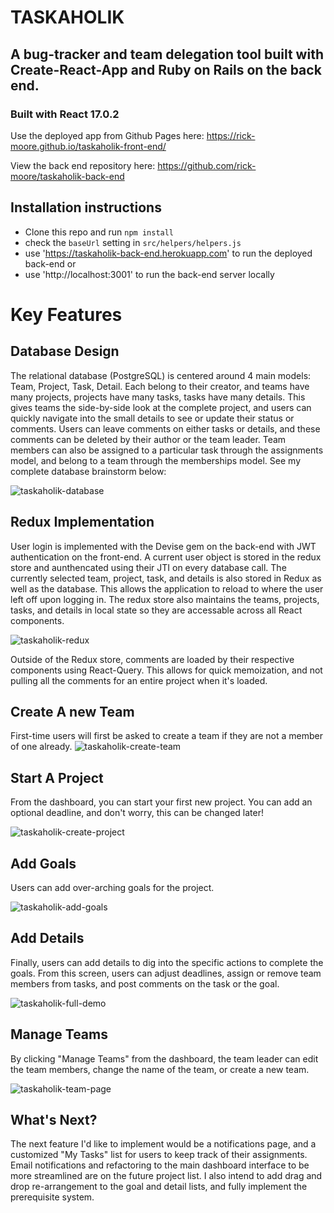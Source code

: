 # TASKAHOLIK

## A bug-tracker and team delegation tool built with Create-React-App and Ruby on Rails on the back end.

### Built with React 17.0.2

Use the deployed app from Github Pages here:
https://rick-moore.github.io/taskaholik-front-end/

View the back end repository here:
https://github.com/rick-moore/taskaholik-back-end

## Installation instructions
* Clone this repo and run `npm install`
* check the `baseUrl` setting in `src/helpers/helpers.js`
* use 'https://taskaholik-back-end.herokuapp.com' to run the deployed back-end or
* use 'http://localhost:3001' to run the back-end server locally

# Key Features

## Database Design
The relational database (PostgreSQL) is centered around 4 main models: Team, Project, Task, Detail.  Each belong to their creator, and teams have many projects, projects have many tasks, tasks have many details.  This gives teams the side-by-side look at the complete project, and users can quickly navigate into the small details to see or update their status or comments.  Users can leave comments on either tasks or details, and these comments can be deleted by their author or the team leader.  Team members can also be assigned to a particular task through the assignments model, and belong to a team through the memberships model.  See my complete database brainstorm below:

![taskaholik-database](https://user-images.githubusercontent.com/72274257/122393607-55a60900-cf75-11eb-8309-7fe298e7ea25.jpg)

## Redux Implementation 
User login is implemented with the Devise gem on the back-end with JWT authentication on the front-end.  A current user object is stored in the redux store and aunthencated using their JTI on every database call.  The currently selected team, project, task, and details is also stored in Redux as well as the database.  This allows the application to reload to where the user left off upon logging in.  The redux store also maintains the teams, projects, tasks, and details in local state so they are accessable across all React components.  

![taskaholik-redux](https://user-images.githubusercontent.com/72274257/122397855-a15ab180-cf79-11eb-9be6-fe7dbdf2587f.jpg)

Outside of the Redux store, comments are loaded by their respective components using React-Query.  This allows for quick memoization, and not pulling all the comments for an entire project when it's loaded.

## Create A new Team
First-time users will first be asked to create a team if they are not a member of one already.
![taskaholik-create-team](https://user-images.githubusercontent.com/72274257/122394435-44a9c780-cf76-11eb-9edf-1d1a8873d798.jpg)

## Start A Project
From the dashboard, you can start your first new project.  You can add an optional deadline, and don't worry, this can be changed later!

![taskaholik-create-project](https://user-images.githubusercontent.com/72274257/122394543-66a34a00-cf76-11eb-8dcb-6a9e6a07cb36.gif)

## Add Goals
Users can add over-arching goals for the project.

![taskaholik-add-goals](https://user-images.githubusercontent.com/72274257/122395031-e03b3800-cf76-11eb-8993-8d48ed5065cf.gif)

## Add Details
Finally, users can add details to dig into the specific actions to complete the goals.  From this screen, users can adjust deadlines, assign or remove team members from tasks, and post comments on the task or the goal.

![taskaholik-full-demo](https://user-images.githubusercontent.com/72274257/122398531-42e20300-cf7a-11eb-84bc-9532884f07ae.jpg)

## Manage Teams
By clicking "Manage Teams" from the dashboard, the team leader can edit the team members, change the name of the team, or create a new team.

![taskaholik-team-page](https://user-images.githubusercontent.com/72274257/122398941-a9ffb780-cf7a-11eb-9040-ab1ea5eabd80.jpg)

## What's Next?
The next feature I'd like to implement would be a notifications page, and a customized "My Tasks" list for users to keep track of their assignments.  Email notifications and refactoring to the main dashboard interface to be more streamlined are on the future project list.  I also intend to add drag and drop re-arrangement to the goal and detail lists, and fully implement the prerequisite system.
